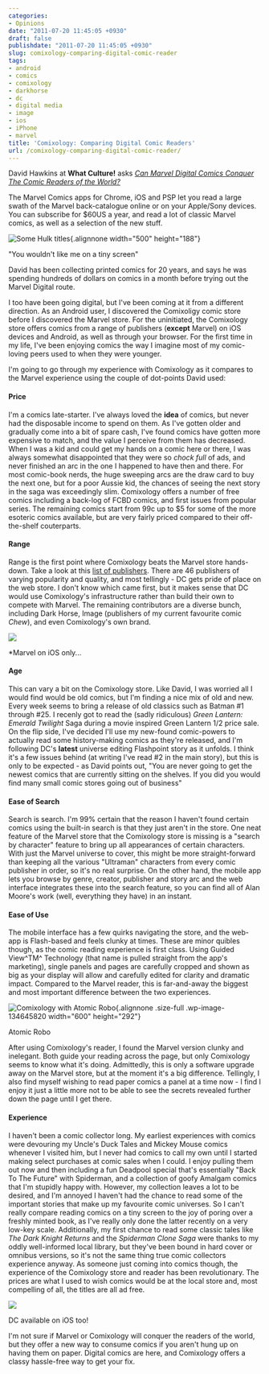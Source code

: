 ```yaml
---
categories:
- Opinions
date: "2011-07-20 11:45:05 +0930"
draft: false
publishdate: "2011-07-20 11:45:05 +0930"
slug: comixology-comparing-digital-comic-reader
tags:
- android
- comics
- comixology
- darkhorse
- dc
- digital media
- image
- ios
- iPhone
- marvel
title: 'Comixology: Comparing Digital Comic Readers'
url: /comixology-comparing-digital-comic-reader/
---
```

David Hawkins at **What Culture!** asks [*Can Marvel Digital Comics
Conquer The Comic Readers of the
World?*](http://whatculture.com/comics/can-marvel-digital-comics-conquer-the-comic-readers-of-the-world.php)

The Marvel Comics apps for Chrome, iOS and PSP let you read a large
swath of the Marvel back-catalogue online or on your Apple/Sony devices.
You can subscribe for \$60US a year, and read a lot of classic Marvel
comics, as well as a selection of the new stuff.

![](https://turbo.geekorium.com.au/wp-content/uploads/digitalHulk-500x1881222222112222212312111.jpg "Some Hulk titles"){.alignnone
width="500" height="188"}

"You wouldn't like me on a tiny screen"

David has been collecting printed comics for 20 years, and says he was
spending hundreds of dollars on comics in a month before trying out the
Marvel Digital route.

I too have been going digital, but I've been coming at it from a
different direction. As an Android user, I discovered the Comixoligy
comic store before I discovered the Marvel store. For the uninitiated,
the Comixology store offers comics from a range of publishers
(**except** Marvel) on iOS devices and Android, as well as through your
browser. For the first time in my life, I've been enjoying comics the
way I imagine most of my comic-loving peers used to when they were
younger.

I'm going to go through my experience with Comixology as it compares to
the Marvel experience using the couple of dot-points David used:

#### Price

I'm a comics late-starter. I've always loved the **idea** of comics, but
never had the disposable income to spend on them. As I've gotten older
and gradually come into a bit of spare cash, I've found comics have
gotten more expensive to match, and the value I perceive from them has
decreased. When I was a kid and could get my hands on a comic here or
there, I was always somewhat disappointed that they were so *chock full*
of ads, and never finished an arc in the one I happened to have then and
there. For most comic-book nerds, the huge sweeping arcs are the draw
card to buy the next one, but for a poor Aussie kid, the chances of
seeing the next story in the saga was exceedingly slim. Comixology
offers a number of free comics including a back-log of FCBD comics, and
first issues from popular series. The remaining comics start from 99c up
to \$5 for some of the more esoteric comics available, but are very
fairly priced compared to their off-the-shelf couterparts.

#### Range

Range is the first point where Comixology beats the Marvel store
hands-down. Take a look at this [list of
publishers](https://comics.comixology.com/#/publishers). There are 46
publishers of varying popularity and quality, and most tellingly - DC
gets pride of place on the web store. I don't know which came first, but
it makes sense that DC would use Comixology's infrastructure rather than
build their own to compete with Marvel. The remaining contributors are a
diverse bunch, including Dark Horse, Image (publishers of my current
favourite comic *Chew*), and even Comixology's own brand.

![](https://turbo.geekorium.com.au/wp-content/uploads/comicsbycomixology42212312111.jpg)

\*Marvel on iOS only...

#### Age

This can vary a bit on the Comixology store. Like David, I was worried
all I would find would be old comics, but I'm finding a nice mix of old
and new. Every week seems to bring a release of old classics such as
Batman \#1 through \#25. I recenly got to read the (sadly ridiculous)
*Green Lantern: Emerald Twilight* Saga during a movie inspired Green
Lantern 1/2 price sale. On the flip side, I've decided I'll use my
new-found comic-powers to actually read some history-making comics as
they're released, and I'm following DC's **latest** universe editing
Flashpoint story as it unfolds. I think it's a few issues behind (at
writing I've read \#2 in the main story), but this is only to be
expected - as David points out, "You are never going to get the newest
comics that are currently sitting on the shelves. If you did you would
find many small comic stores going out of business"

#### Ease of Search

Search is search. I'm 99% certain that the reason I haven't found
certain comics using the built-in search is that they just aren't in the
store. One neat feature of the Marvel store that the Comixology store is
missing is a "search by character" feature to bring up all appearances
of certain characters. With just the Marvel universe to cover, this
might be more straight-forward than keeping all the various "Ultraman"
characters from every comic publisher in order, so it's no real
surprise. On the other hand, the mobile app lets you browse by genre,
creator, publisher and story arc and the web interface integrates these
into the search feature, so you can find all of Alan Moore's work (well,
everything they have) in an instant.

#### Ease of Use

The mobile interface has a few quirks navigating the store, and the
web-app is Flash-based and feels clunky at times. These are minor
quibles though, as the comic reading experience is first class. Using
Guided View\^TM\^ Technology (that name is pulled straight from the
app's marketing), single panels and pages are carefully cropped and
shown as big as your display will allow and carefully edited for clarity
and dramatic impact. Compared to the Marvel reader, this is far-and-away
the biggest and most important difference between the two experiences.

![](https://turbo.geekorium.com.au/wp-content/uploads/f-1024-14-e131115944128712312111.jpg "Comixology with Atomic Robo"){.alignnone
.size-full .wp-image-134645820 width="600" height="292"}

Atomic Robo![]()

After using Comixology's reader, I found the Marvel version clunky and
inelegant. Both guide your reading across the page, but only Comixology
seems to know what it's doing. Admittedly, this is only a software
upgrade away on the Marvel store, but at the moment it's a big
difference. Tellingly, I also find myself wishing to read paper comics a
panel at a time now - I find I enjoy it just a little more not to be
able to see the secrets revealed further down the page until I get
there.

#### Experience

I haven't been a comic collector long. My earliest experiences with
comics were devouring my Uncle's Duck Tales and Mickey Mouse comics
whenever I visited him, but I never had comics to call my own until I
started making select purchases at comic sales when I could. I enjoy
pulling them out now and then including a fun Deadpool special that's
essentially "Back To The Future" with Spiderman, and a collection of
goofy Amalgam comics that I'm stupidly happy with. However, my
collection leaves a lot to be desired, and I'm annoyed I haven't had the
chance to read some of the important stories that make up my favourite
comic universes. So I can't really compare reading comics on a tiny
screen to the joy of poring over a freshly minted book, as I've really
only done the latter recently on a very low-key scale. Additionally, my
first chance to read some classic tales like *The Dark Knight Returns*
and the *Spiderman Clone Saga* were thanks to my oddly well-informed
local library, but they've been bound in hard cover or omnibus versions,
so it's not the same thing true comic collectors experience anyway. As
someone just coming into comics though, the experience of the Comixology
store and reader has been revolutionary. The prices are what I used to
wish comics would be at the local store and, most compelling of all, the
titles are all ad free.

![](https://turbo.geekorium.com.au/wp-content/uploads/mzl.xrdujmrj.320x480-751212312111.jpg)

DC available on iOS too!

I'm not sure if Marvel or Comixology will conquer the readers of the
world, but they offer a new way to consume comics if you aren't hung up
on having them on paper. Digital comics are here, and Comixology offers
a classy hassle-free way to get your fix.